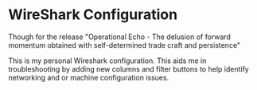 # WireShark Configuration

Though for the release "Operational Echo - The delusion of forward momentum obtained with self-determined trade craft and persistence"

This is my personal Wireshark configuration. This aids me in troubleshooting by adding new columns and filter buttons to help identify networking and or machine configuration issues. 
